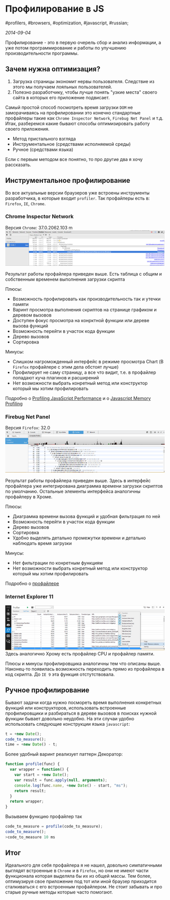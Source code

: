 # Профилирование в JS

#profilers, #browsers, #optimization, #javascript, #russian;

_2014-09-04_

Профилирование - это в первую очерель сбор и анализ информации, а уже потом программирование и работы по улучшению производительности программы.

## Зачем нужна оптимизация?
1. Загрузка страницы экономит нервы пользователя. Следствие из этого мы получаем лояльных пользователей.
2. Полезно разработчику, чтобы лучше понять "узкие места" своего сайта в которых его приложение подвисает.

Самый простой способ посмотреть время загрузки ```DOM``` не заморачиваясь на профилировании это конечно стандартные профайлеры такие как ```Chrome Inspector Network```, ```Firebug Net Panel``` и т.д. Итак, разберемся какие бывают способы оптимизировать работу своего приложения.

* Метод пристального взгляда
* Инструментальное (средствами исполняемой среды)
* Ручное (средствами языка)

Если с первым методом все понятно, то про другие два я хочу рассказать. 

## Инструментальное профилирование
Во все актуальные версии браузеров уже встроены инструменты разработчика, в которые входит ```profiler```. Так профайлеры есть в: ```Firefox```, ```IE```, ```Chrome```.

### Chrome Inspector Network
Версия ```Chrome```: 37.0.2062.103 m
![Chrome Profiler](/images/screenshots/ChromeProfiler.png)

Результат работы профайлера приведен выше. Есть таблица с общим и собственным временем выполнения загрузки скрипта

Плюсы:

+ Возможность профилировать как производительность так и утечки памяти
+ Варинт просмотра выполнения скриптов на странице графиком и деревом вызовов
+ Доступен фокус просмотра на конрктной функции или дереве вызова функций
+ Возможность перейти в участок кода функции
+ Дерево вызовов
+ Сортировка

Минусы:

- Слишком нагроможденный интерфейс в режиме просмотра Chart (В ```Firefox``` профайлере c этим дела обстоят лучше)
- Профилирует не саму страницу, а все что видит, т.е. в профайлер попадают куча плагинов и расширений
- Нет возможности выбрать конретный метод или конструктор который мы хотим профилировать 

Подробно о [Profiling JavaScript Performance](https://developer.chrome.com/devtools/docs/cpu-profiling) и о [Javascript Memory Profiling](https://developer.chrome.com/devtools/docs/javascript-memory-profiling)

### Firebug Net Panel
Версия ```Firefox```: 32.0
![Firebug Profiler](/images/screenshots/FirefoxProfiler.png)

Результат работы профайлера приведен выше. Здесь в интерфейс профайлера уже интегрирована диаграмма времени загрузки скриптов по умолчанию. Остальные элементы интерфейса аналогичны профайлеру в Хроме.

Плюсы:

+ Диаграмма времени вызова функций и удобная фильтрация по ней
+ Возможность перейти в участок кода функции
+ Дерево вызовов
+ Сортировка
+ Удобно выделять детально промежутки времени и детально наблюдать время загрузки

Минусы:

- Нет фильтрации по конретным функциям
- Нет возможности выбрать конретный метод или конструктор который мы хотим профилировать 

Подробно о [профайлере](https://developer.mozilla.org/en-US/docs/Tools/Profiler)

### Internet Explorer 11
![IE Profiler](/images/screenshots/IEProfiler.png)
Здесь аналогично Хрому есть профайлер CPU и профайлер памяти.

Плюсы и минусы профилировщика аналогичны тем что описаны выше. Наконец-то появилась возможность переходить прямо из профайлера в код скрипта. До ```IE 9``` эта функция отстутствовала.

## Ручное профилирование
Бывают задачи когда нужно посмореть время выполнения конкретных функций или конструкторов, использовать встроенные профилировщики и разбираться в дереве вызовов в поисках нужной функции бывает довольно неудобно. На эти случаи удобно использовать следующие конструкции языка ```javascript```:
```javascript
t = +new Date();
code_to_measure();
time = +new Date() - t;
```
Более удобный варинт реализует паттерн Декоратор:
```javascript
function profile(func) {
  var wrapper = function() {
    var start = +new Date();
    var result = func.apply(null, arguments);
    console.log(func.name, +new Date() - start, "ms");
    return result;
  }
  return wrapper;
}
```
Вызываем функцию профайлер так
```javascript
code_to_measure = profile(code_to_measure);
code_to_measure();
>code_to_measure 10 ms
```

## Итог
Идеального для себя профайлера я не нашел, довольно симпатичными выглядят встроенные в ```Chrome``` и в ```Firefox```, но они не имеют части функционала которая выделяла бы их из общей массы. Тем более, оптимузируя свое приложение под тот или иной браузер приходится сталкиваться с его встроенным профайлером. Не стоит забывать и про старые ручные методы которые часто помогают. 
